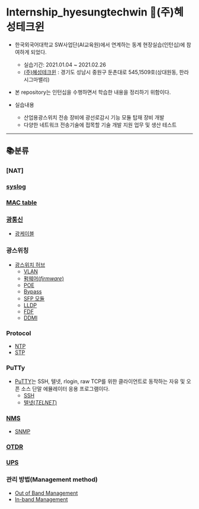 # Internship_hyesungtechwin  🏢(주)혜성테크윈


* 한국외국어대학교 SW사업단(AI교육원)에서 연계하는 동계 현장실습(인턴십)에 참여하게 되었다.
  * 실습기간: 2021.01.04 ~ 2021.02.26
  * [(주)혜성테크윈](http://hyesungtechwin.com/) : 경기도 성남시 중원구 둔촌대로 545,1509호(상대원동, 한라시그마밸리)

* 본 repository는 인턴십을 수행하면서 학습한 내용을 정리하기 위함이다.

* 실습내용

   * 산업용광스위치 전송 장비에 광선로감시 기능 모듈 탑재 장비 개발
   * 다양한 네트워크 전송기술에 접목할 기술 개발 지원 업무 및 생산 테스트


- - -

📚분류
-------------

### [NAT]

### [syslog](https://github.com/hsryu456/-winter-short-period-Internship-_Hyesungtechwin-/blob/main/syslog.md#-syslog, "github link")

### [MAC table](https://github.com/hsryu456/Internship_hyesungtechwin-/blob/main/MAC%20address%20table.md#-mac-address-table, "github link")

### [광통신](https://github.com/hsryu456/Internship_hyesungtechwin-/blob/main/%EA%B4%91%ED%86%B5%EC%8B%A0.md#-%EA%B4%91%ED%86%B5%EC%8B%A0%EA%B4%91%EC%84%AC%EC%9C%A0-%ED%86%B5%EC%8B%A0, "github link")
* [광케이블](https://github.com/hsryu456/Internship_hyesungtechwin-/blob/main/%EA%B4%91%EC%BB%A4%EB%84%A5%ED%84%B0.md#-%EA%B4%91%EC%BB%A4%EB%84%A5%ED%84%B0optical-connector, "github link")

### 광스위칭
* [광스위치 허브](https://github.com/hsryu456/Internship_hyesungtechwin-/blob/main/%EA%B4%91%EC%8A%A4%EC%9C%84%EC%B9%98.md#-%EA%B4%91%EC%8A%A4%EC%9C%84%EC%B9%98optical-switch, "github link")
  * [VLAN](https://github.com/hsryu456/Internship_hyesungtechwin-/blob/main/VLAN.md#-vlanvirtual-lan, "github link")
  * [펌웨어(_firmware_)](https://github.com/hsryu456/Internship_hyesungtechwin-/blob/main/firmware.md#-%ED%8E%8C%EC%9B%A8%EC%96%B4firmware, "github link")
  * [POE](https://github.com/hsryu456/Internship_hyesungtechwin-/blob/main/POE.md#-poe_-_, "")
  * [Bypass](https://github.com/hsryu456/Internship_hyesungtechwin-/blob/main/Bypass.md#-bypass__, "github link")
  * [SFP 모듈](https://github.com/hsryu456/Internship_hyesungtechwin-/blob/main/SFP%20%EB%AA%A8%EB%93%88.md#-sfp-%EB%AA%A8%EB%93%88__, "github link")
  * [LLDP](https://github.com/hsryu456/Internship_hyesungtechwin-/blob/main/LLDP.md#-lldp__, "github link")
  * [FDF](https://github.com/hsryu456/Internship_hyesungtechwin-/blob/main/FDF.md#-fdf__, "github link")
  * [DDMI](https://github.com/hsryu456/Internship_hyesungtechwin-/blob/main/FDF.md#-fdf__, "github link")

### Protocol
* [NTP](https://github.com/hsryu456/Internship_hyesungtechwin-/blob/main/NTP.md#-ntp__, "github link")
* [STP](https://github.com/hsryu456/Internship_hyesungtechwin-/blob/main/STP.md#-stp_-_, "github link")

### PuTTy
* [PuTTY](https://github.com/hsryu456/Internship_hyesungtechwin-/blob/main/PuTTy.md#-putty, "github link")는 SSH, 텔넷, rlogin, raw TCP를 위한 클라이언트로 동작하는 자유 및 오픈 소스 단말 에뮬레이터 응용 프로그램이다.
  * [SSH](https://github.com/hsryu456/Internship_hyesungtechwin-/blob/main/SSH.md#-ssh, "github link")
  * [텔넷(_TELNET_)](https://github.com/hsryu456/Internship_hyesungtechwin-/blob/main/TELNET.md#-%ED%85%94%EB%84%B7telnet, "github link")

### [NMS](https://github.com/hsryu456/Internship_hyesungtechwin-/blob/main/NMS.md#-nmsnetwork-management-system, "github link")
* [SNMP](https://github.com/hsryu456/Internship_hyesungtechwin-/blob/main/SNMP.md#-snmp__, "github link")

### [OTDR](https://github.com/hsryu456/Internship_hyesungtechwin-/blob/main/OTDR.md#-otdroptical-time-domain-reflectometer, "")

### [UPS](https://github.com/hsryu456/Internship_hyesungtechwin-/blob/main/UPS.md#-upsuninterruptible-power-supply, "github link")

### 관리 방법(Management method)
* [Out of Band Management](https://github.com/hsryu456/Internship_hyesungtechwin-/blob/main/Out%20of%20Band%20Management.md#-out-of-band-management, "github link")
* [In-band Management](https://github.com/hsryu456/Internship_hyesungtechwin-/blob/main/In-band%20Management.md#-in-band-management, "github link")

